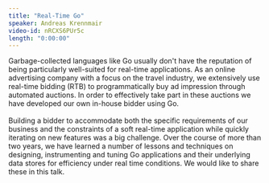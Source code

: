```yaml
---
title: "Real-Time Go"
speaker: Andreas Krennmair
video-id: nRCXS6PUr5c
length: "0:00:00"
---
```

Garbage-collected languages like Go usually don't have the reputation of being particularly well-suited for real-time applications. As an online advertising company with a focus on the travel industry, we extensively use real-time bidding (RTB) to programmatically buy ad impression through automated auctions. In order to effectively take part in these auctions we have developed our own in-house bidder using Go.<br><br>Building a bidder to accommodate both the specific requirements of our business and the constraints of a soft real-time application while quickly iterating on new features was a big challenge. Over the course of more than two years, we have learned a number of lessons and techniques on designing, instrumenting and tuning Go applications and their underlying data stores for efficiency under real time conditions. We would like to share these in this talk.